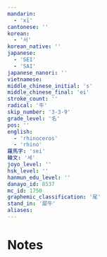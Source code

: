 ```yaml
---
mandarin:
  - 'xī'
cantonese: ''
korean:
  - '서'
korean_native: ''
japanese:
  - 'SEI'
  - 'SAI'
japanese_nanori: ''
vietnamese:
middle_chinese_initial: 's'
middle_chinese_final: 'ei'
stroke_count: ''
radical: '牛'
skip_number: '3-3-9'
grade_level: '名'
pos: ''
english:
  - 'rhinoceros'
  - 'rhino'
羅馬字: 'sei'
韓文: '세'
joyo_level: ''
hsk_level: ''
hanmun_edu_level: ''
danayo_id: 8537
mc_id: 1750
graphemic_classification: '尾'
stand_in: '犀牛'
aliases:
---
```


# Notes
